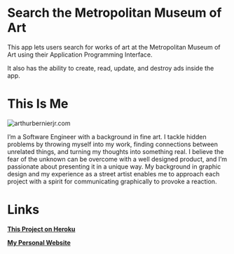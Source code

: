 # Search the Metropolitan Museum of Art
This app lets users search for works of art at the Metropolitan Museum of Art using their Application Programming Interface.

It also has the ability to create, read, update, and destroy ads inside the app.

# This Is Me

![arthurbernierjr.com](https://images.squarespace-cdn.com/content/v1/57902faa59cc68a958c59c03/1470089724453-O1WN2E2YQHVPXJVRD7YQ/About+The+Artist-1.jpg?format=1000w)

I’m a Software Engineer with a background in fine art. I tackle hidden problems by throwing myself into my work, finding connections between unrelated things, and turning my thoughts into something real. I believe the fear of the unknown can be overcome with a well designed product, and I’m passionate about presenting it in a unique way. My background in graphic design and my experience as a street artist enables me to approach each project with a spirit for communicating graphically to provoke a reaction.


# Links

[__This Project on Heroku__](https://project-3-art-gallery.herokuapp.com/)

[__My Personal Website__](https://www.youtube.com/channel/UC29ju8bIPH5as8OGnQzwJyA)
